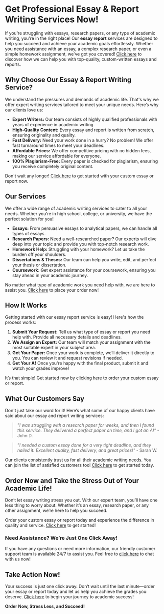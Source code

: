 # Get Professional Essay & Report Writing Services Now!

If you're struggling with essays, research papers, or any type of academic writing, you're in the right place! Our **essay report** services are designed to help you succeed and achieve your academic goals effortlessly. Whether you need assistance with an essay, a complex research paper, or even a simple homework assignment, we've got you covered! [Click here](https://tinyurl.com/topessay?keyword=essay+report) to discover how we can help you with top-quality, custom-written essays and reports.

## Why Choose Our Essay & Report Writing Service?

We understand the pressures and demands of academic life. That's why we offer expert writing services tailored to meet your unique needs. Here’s why our clients love us:

- **Expert Writers:** Our team consists of highly qualified professionals with years of experience in academic writing.
- **High-Quality Content:** Every essay and report is written from scratch, ensuring originality and quality.
- **Fast Delivery:** Need your work done in a hurry? No problem! We offer fast turnaround times to meet your deadlines.
- **Affordable Prices:** We offer competitive pricing with no hidden fees, making our service affordable for everyone.
- **100% Plagiarism-Free:** Every paper is checked for plagiarism, ensuring you receive completely original content.

Don't wait any longer! [Click here](https://tinyurl.com/topessay?keyword=essay+report) to get started with your custom essay or report now.

## Our Services

We offer a wide range of academic writing services to cater to all your needs. Whether you're in high school, college, or university, we have the perfect solution for you!

- **Essays:** From persuasive essays to analytical papers, we can handle all types of essays.
- **Research Papers:** Need a well-researched paper? Our experts will dive deep into your topic and provide you with top-notch research work.
- **Homework Help:** Struggling with your homework? Let us take the burden off your shoulders.
- **Dissertations & Theses:** Our team can help you write, edit, and perfect your thesis or dissertation.
- **Coursework:** Get expert assistance for your coursework, ensuring you stay ahead in your academic journey.

No matter what type of academic work you need help with, we are here to assist you. [Click here](https://tinyurl.com/topessay?keyword=essay+report) to place your order now!

## How It Works

Getting started with our essay report service is easy! Here's how the process works:

1. **Submit Your Request:** Tell us what type of essay or report you need help with. Provide all necessary details and deadlines.
2. **We Assign an Expert:** Our team will match your assignment with the most suitable expert in your subject area.
3. **Get Your Paper:** Once your work is complete, we’ll deliver it directly to you. You can review it and request revisions if needed.
4. **Get Your A!** Once you're happy with the final product, submit it and watch your grades improve!

It’s that simple! Get started now by [clicking here](https://tinyurl.com/topessay?keyword=essay+report) to order your custom essay or report.

## What Our Customers Say

Don't just take our word for it! Here’s what some of our happy clients have said about our essay and report writing services:

> _"I was struggling with a research paper for weeks, and then I found this service. They delivered a perfect paper on time, and I got an A!"_ - John D.

> _"I needed a custom essay done for a very tight deadline, and they nailed it. Excellent quality, fast delivery, and great prices!"_ - Sarah W.

Our clients consistently trust us for all their academic writing needs. You can join the list of satisfied customers too! [Click here](https://tinyurl.com/topessay?keyword=essay+report) to get started today.

## Order Now and Take the Stress Out of Your Academic Life!

Don’t let essay writing stress you out. With our expert team, you’ll have one less thing to worry about. Whether it’s an essay, research paper, or any other assignment, we’re here to help you succeed.

Order your custom essay or report today and experience the difference in quality and service. [Click here](https://tinyurl.com/topessay?keyword=essay+report) to get started!

### Need Assistance? We’re Just One Click Away!

If you have any questions or need more information, our friendly customer support team is available 24/7 to assist you. Feel free to [click here](https://tinyurl.com/topessay?keyword=essay+report) to chat with us now!

## Take Action Now!

Your success is just one click away. Don’t wait until the last minute—order your essay or report today and let us help you achieve the grades you deserve. [Click here](https://tinyurl.com/topessay?keyword=essay+report) to begin your journey to academic success!

**Order Now, Stress Less, and Succeed!**
